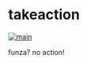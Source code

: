 # takeaction

[![main](https://github.com/m47730/takeaction/actions/workflows/demo.yml/badge.svg?branch=main)](https://github.com/m47730/takeaction/actions/workflows/demo.yml)

funza?
no action!
